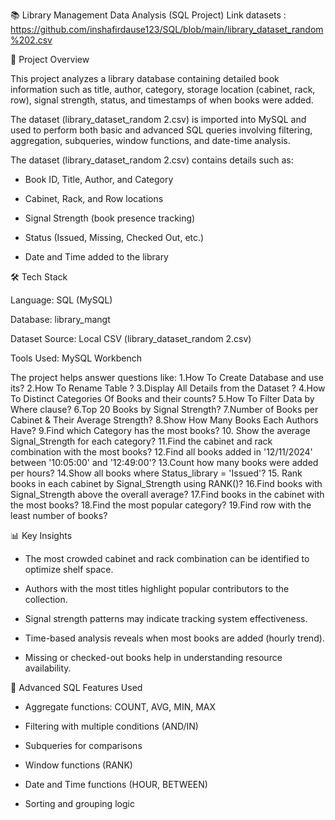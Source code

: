 📚 Library Management Data Analysis (SQL Project)
Link datasets :
 https://github.com/inshafirdause123/SQL/blob/main/library_dataset_random%202.csv 

🧩 Project Overview

This project analyzes a library database containing detailed book information such as title, author, category, storage location (cabinet, rack, row), signal strength, status, and timestamps of when books were added.

The dataset (library_dataset_random 2.csv) is imported into MySQL and used to perform both basic and advanced SQL queries involving filtering, aggregation, subqueries, window functions, and date-time analysis.

The dataset (library_dataset_random 2.csv) contains details such as:

- Book ID, Title, Author, and Category

- Cabinet, Rack, and Row locations

- Signal Strength (book presence tracking)

- Status (Issued, Missing, Checked Out, etc.)

- Date and Time added to the library

🛠️ Tech Stack

Language: SQL (MySQL)

Database: library_mangt

Dataset Source: Local CSV (library_dataset_random 2.csv)

Tools Used: MySQL Workbench

  The project helps answer questions like:
  1.How To Create Database and use its?
  2.How To Rename Table ?
  3.Display All Details from the Dataset ?
  4.How To Distinct Categories Of Books and their counts?
  5.How To Filter Data by Where clause?
  6.Top 20 Books by Signal Strength?
  7.Number of Books per Cabinet & Their Average Strength?
  8.Show How Many Books Each Authors Have?
  9.Find which Category has the most books?
  10. Show the average Signal_Strength for each category?
  11.Find the cabinet and rack combination with the most books?
  12.Find all books added in '12/11/2024' between  '10:05:00' and '12:49:00'?
  13.Count how many books were added per hours?
  14.Show all books where Status_library = 'Issued'?
  15. Rank books in each cabinet by Signal_Strength using RANK()?
  16.Find books with Signal_Strength above the overall average?
  17.Find books in the cabinet with the most books?
  18.Find the most popular category?
  19.Find row with the least number of books?
  
  

  📊 Key Insights

- The most crowded cabinet and rack combination can be identified to optimize shelf space.

- Authors with the most titles highlight popular contributors to the collection.

- Signal strength patterns may indicate tracking system effectiveness.

- Time-based analysis reveals when most books are added (hourly trend).

- Missing or checked-out books help in understanding resource availability.

🚀 Advanced SQL Features Used

- Aggregate functions: COUNT, AVG, MIN, MAX

- Filtering with multiple conditions (AND/IN)

- Subqueries for comparisons

- Window functions (RANK)

- Date and Time functions (HOUR, BETWEEN)

- Sorting and grouping logic

